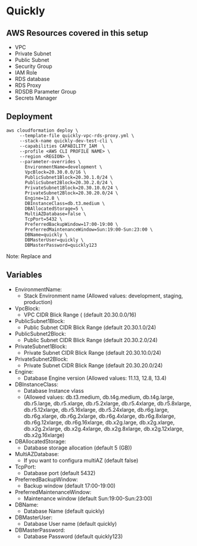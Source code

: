 
# Quickly

## AWS Resources covered in this setup
- VPC
- Private Subnet
- Public Subnet
- Security Group
- IAM Role
- RDS database
- RDS Proxy
- RDSDB Parameter Group
- Secrets Manager

## Deployment

```
aws cloudformation deploy \
     --template-file quickly-vpc-rds-proxy.yml \
     --stack-name quickly-dev-test-cli \
     --capabilities CAPABILITY_IAM  \
     --profile <AWS CLI PROFILE NAME> \
     --region <REGION> \
     --parameter-overrides \
       EnvironmentName=development \
       VpcBlock=20.30.0.0/16 \
       PublicSubnet1Block=20.30.1.0/24 \
       PublicSubnet2Block=20.30.2.0/24 \
       PrivateSubnet1Block=20.30.10.0/24 \
       PrivateSubnet2Block=20.30.20.0/24 \
       Engine=12.8 \
       DBInstanceClass=db.t3.medium \
       DBAllocatedStorage=5 \
       MultiAZDatabase=false \
       TcpPort=5432 \
       PreferredBackupWindow=17:00-19:00 \
       PreferredMaintenanceWindow=Sun:19:00-Sun:23:00 \
       DBName=quickly \
       DBMasterUser=quickly \
       DBMasterPassword=quickly123
```
Note: Replace  <AWS CLI PROFILE NAME> and <REGION>

## Variables
- EnvironmentName:
  - Stack Environment name (Allowed values: development, staging, production)
- VpcBlock:
  - VPC CIDR Blick Range ( (default 20.30.0.0/16)
- PublicSubnet1Block:
  - Public Subnet CIDR Blick Range  (default 20.30.1.0/24)
- PublicSubnet2Block:
  - Public Subnet CIDR Blick Range  (default 20.30.2.0/24)
- PrivateSubnet1Block:
  - Private Subnet CIDR Blick Range  (default 20.30.10.0/24)
- PrivateSubnet2Block:
  - Private Subnet CIDR Blick Range  (default 20.30.20.0/24)
- Engine:
  - Database Engine version (Allowed values: 11.13, 12.8, 13.4)
- DBInstanceClass:
  - Database Instance vlass 
  - (Allowed values: db.t3.medium, db.t4g.medium, db.t4g.large, db.r5.large, db.r5.xlarge, db.r5.2xlarge, db.r5.4xlarge, db.r5.8xlarge, db.r5.12xlarge, db.r5.16xlarge, db.r5.24xlarge, db.r6g.large, db.r6g.xlarge, db.r6g.2xlarge, db.r6g.4xlarge, db.r6g.8xlarge, db.r6g.12xlarge, db.r6g.16xlarge, db.x2g.large, db.x2g.xlarge, db.x2g.2xlarge, db.x2g.4xlarge, db.x2g.8xlarge, db.x2g.12xlarge, db.x2g.16xlarge)
- DBAllocatedStorage:
  - Database storage allocation  (default 5 (GB))
- MultiAZDatabase:
  - If you want to configura multiAZ (default false)
- TcpPort:
  - Database port  (default 5432)
- PreferredBackupWindow:
  - Backup window  (default 17:00-19:00)
- PreferredMaintenanceWindow:
  - Maintenance window  (default Sun:19:00-Sun:23:00)
- DBName:
  - Database Name  (default quickly)
- DBMasterUser:
  - Database User name  (default quickly)
- DBMasterPassword:
  - Database Password  (default quickly123)